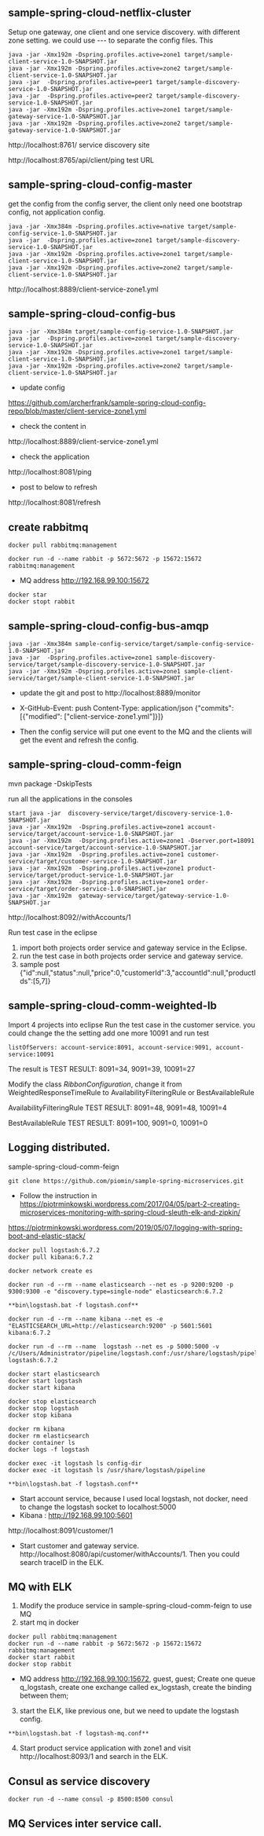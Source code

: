 ## sample-spring-cloud-netflix-cluster
Setup one gateway, one client and one service discovery. with different zone setting. we could use --- to separate the config files. This 
``` CMD
java -jar -Xmx192m -Dspring.profiles.active=zone1 target/sample-client-service-1.0-SNAPSHOT.jar
java -jar -Xmx192m -Dspring.profiles.active=zone2 target/sample-client-service-1.0-SNAPSHOT.jar
java -jar  -Dspring.profiles.active=peer1 target/sample-discovery-service-1.0-SNAPSHOT.jar
java -jar  -Dspring.profiles.active=peer2 target/sample-discovery-service-1.0-SNAPSHOT.jar
java -jar -Xmx192m -Dspring.profiles.active=zone1 target/sample-gateway-service-1.0-SNAPSHOT.jar
java -jar -Xmx192m -Dspring.profiles.active=zone2 target/sample-gateway-service-1.0-SNAPSHOT.jar
```

http://localhost:8761/    service discovery site

http://localhost:8765/api/client/ping     test URL

## sample-spring-cloud-config-master
get the config from the config server, the client only need one bootstrap config, not application config.
```
java -jar -Xmx384m -Dspring.profiles.active=native target/sample-config-service-1.0-SNAPSHOT.jar
java -jar  -Dspring.profiles.active=zone1 target/sample-discovery-service-1.0-SNAPSHOT.jar
java -jar -Xmx192m -Dspring.profiles.active=zone1 target/sample-client-service-1.0-SNAPSHOT.jar
java -jar -Xmx192m -Dspring.profiles.active=zone2 target/sample-client-service-1.0-SNAPSHOT.jar
```

http://localhost:8889/client-service-zone1.yml


## sample-spring-cloud-config-bus

```
java -jar -Xmx384m target/sample-config-service-1.0-SNAPSHOT.jar
java -jar  -Dspring.profiles.active=zone1 target/sample-discovery-service-1.0-SNAPSHOT.jar
java -jar -Xmx192m -Dspring.profiles.active=zone1 target/sample-client-service-1.0-SNAPSHOT.jar
java -jar -Xmx192m -Dspring.profiles.active=zone2 target/sample-client-service-1.0-SNAPSHOT.jar
```

- update config 

https://github.com/archerfrank/sample-spring-cloud-config-repo/blob/master/client-service-zone1.yml
- check the content in 

 http://localhost:8889/client-service-zone1.yml

- check the application

http://localhost:8081/ping

- post to below to refresh

http://localhost:8081/refresh

## create rabbitmq

```
docker pull rabbitmq:management
```
```
docker run -d --name rabbit -p 5672:5672 -p 15672:15672 rabbitmq:management
```

* MQ address http://192.168.99.100:15672


``` rabbit
docker star
docker stopt rabbit
```
## sample-spring-cloud-config-bus-amqp

```
java -jar -Xmx384m sample-config-service/target/sample-config-service-1.0-SNAPSHOT.jar
java -jar  -Dspring.profiles.active=zone1 sample-discovery-service/target/sample-discovery-service-1.0-SNAPSHOT.jar
java -jar -Xmx192m -Dspring.profiles.active=zone1 sample-client-service/target/sample-client-service-1.0-SNAPSHOT.jar
```

* update the git and post to 
http://localhost:8889/monitor

* X-GitHub-Event: push
Content-Type: application/json
 {"commits": [{"modified": ["client-service-zone1.yml"]}]}

 * Then the config service will put one event to the MQ and the clients will get the event and refresh the config.

## sample-spring-cloud-comm-feign

mvn package -DskipTests

run all the applications in the consoles

```
start java -jar  discovery-service/target/discovery-service-1.0-SNAPSHOT.jar
java -jar -Xmx192m  -Dspring.profiles.active=zone1 account-service/target/account-service-1.0-SNAPSHOT.jar
java -jar -Xmx192m  -Dspring.profiles.active=zone1 -Dserver.port=18091 account-service/target/account-service-1.0-SNAPSHOT.jar
java -jar -Xmx192m  -Dspring.profiles.active=zone1 customer-service/target/customer-service-1.0-SNAPSHOT.jar
java -jar -Xmx192m  -Dspring.profiles.active=zone1 product-service/target/product-service-1.0-SNAPSHOT.jar
java -jar -Xmx192m  -Dspring.profiles.active=zone1 order-service/target/order-service-1.0-SNAPSHOT.jar
java -jar -Xmx192m  gateway-service/target/gateway-service-1.0-SNAPSHOT.jar
```

http://localhost:8092//withAccounts/1

Run test case in the eclipse

1. import both projects order service and gateway service in the Eclipse.
2. run the test case in both projects order service and gateway service.
3. sample post {"id":null,"status":null,"price":0,"customerId":3,"accountId":null,"productIds":[5,7]}


## sample-spring-cloud-comm-weighted-lb
Import 4 projects into eclipse
Run the test case in the customer service.
you could change the the setting add one more 10091 and run test
```
listOfServers: account-service:8091, account-service:9091, account-service:10091
```
The result is TEST RESULT: 8091=34, 9091=39, 10091=27

Modify the class *RibbonConfiguration*, change it from WeightedResponseTimeRule to AvailabilityFilteringRule or BestAvailableRule

AvailabilityFilteringRule
TEST RESULT: 8091=48, 9091=48, 10091=4

BestAvailableRule
TEST RESULT: 8091=100, 9091=0, 10091=0


## Logging distributed.
sample-spring-cloud-comm-feign
```
git clone https://github.com/piomin/sample-spring-microservices.git
```
* Follow the instruction in 
https://piotrminkowski.wordpress.com/2017/04/05/part-2-creating-microservices-monitoring-with-spring-cloud-sleuth-elk-and-zipkin/

https://piotrminkowski.wordpress.com/2019/05/07/logging-with-spring-boot-and-elastic-stack/

```
docker pull logstash:6.7.2
docker pull kibana:6.7.2

docker network create es

docker run -d --rm --name elasticsearch --net es -p 9200:9200 -p 9300:9300 -e "discovery.type=single-node" elasticsearch:6.7.2

**bin\logstash.bat -f logstash.conf**

docker run -d --rm --name kibana --net es -e "ELASTICSEARCH_URL=http://elasticsearch:9200" -p 5601:5601 kibana:6.7.2

docker run -d --rm --name  logstash --net es -p 5000:5000 -v /c/Users/Administrator/pipeline/logstash.conf:/usr/share/logstash/pipeline/logstash.conf logstash:6.7.2

docker start elasticsearch
docker start logstash
docker start kibana

docker stop elasticsearch
docker stop logstash
docker stop kibana

docker rm kibana
docker rm elasticsearch
docker container ls
docker logs -f logstash

docker exec -it logstash ls config-dir
docker exec -it logstash ls /usr/share/logstash/pipeline

**bin\logstash.bat -f logstash.conf**
```

* Start account service, because I used local logstash, not docker, need to change the logstash socket to localhost:5000
* Kibana : http://192.168.99.100:5601

http://localhost:8091/customer/1

* Start customer and gateway service.
http://localhost:8080/api/customer/withAccounts/1. Then you could search traceID in the ELK.

## MQ with ELK
1. Modify the produce service in sample-spring-cloud-comm-feign to use MQ
2. start mq in docker 
```
docker pull rabbitmq:management
docker run -d --name rabbit -p 5672:5672 -p 15672:15672 rabbitmq:management
docker start rabbit
docker stop rabbit
```
* MQ address http://192.168.99.100:15672, guest, guest;
Create one queue q_logstash, create one exchange called ex_logstash, create the binding between them;

3. start the ELK, like previous one, but we need to update the logstash config.
```
**bin\logstash.bat -f logstash-mq.conf**
```
4. Start product service application with zone1 and visit http://localhost:8093/1 and search in the ELK.

## Consul as service discovery

```
docker run -d --name consul -p 8500:8500 consul
```

## MQ Services inter service call.

 

